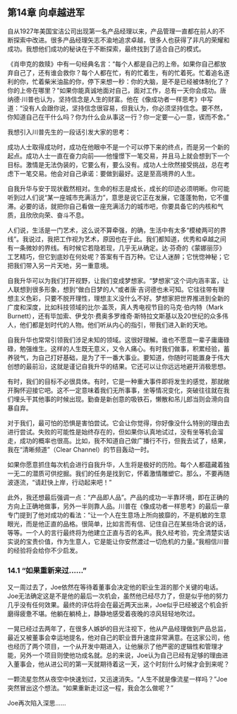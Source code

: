 ## 第14章 向卓越进军

自从1927年美国宝洁公司出现第一名产品经理以来，产品管理一直都在前人的不断探索中改进。很多产品经理矢志不渝地追求卓越，很多人也获得了非凡的荣耀和成功。我想他们成功的秘诀在于不断探索，最终找到了适合自己的模式。

《肖申克的救赎》中有一句经典名言：“每个人都是自己的上帝。如果你自己都放弃自己了，还有谁会救你？每个人都在忙，有的忙着生，有的忙着死。忙着追名逐利的你，忙着柴米油盐的你，停下来想一秒：你的大脑，是不是已经被体制化了？你的上帝在哪里？”如果你能真诚地面对自己，面对工作，总有一天你会成功。唐纳德·川普也认为，坚持信念是人生的财富。他在《像成功者一样思考》中写道：“没有人会跟你说，坚持信念很容易，但我认为，你必须坚持信念。要不然，你知道自己在干什么吗？你为什么会从事这一行？你一定要一心一意，锲而不舍。”

我想引入川普先生的一段话引发大家的思考：

成功人士取得成功时，成功在他眼中不是一个可以停下来的终点，而是另一个新的起点。成功人士一直在奋力向前——他憧憬下一笔交易，并且马上就会想到下一个目标。激情是无法伪装的，它要么有，要么没有。成功人士欣然接受挑战，总在考虑下一笔交易。他会对自己承诺：要做到最好。这是至高境界的人生。

自我升华与安于现状截然相对。生命的标志是成长，成长的印迹必须明晰。你可能听到过人们说“某一座城市充满活力”，意思是说它正在发展，它蓬蓬勃勃，它不僵滞。必要的话，就把你自己看做一座充满活力的城市吧，你要具备它的内核和气质，且欣欣向荣、奋斗不息。

人们说，生活是一门艺术，这么说不算牵强，的确，生活中有太多“模棱两可的界线”。我说过，我把工作视为艺术，原因也在于此。我们都知道，优秀和卓越之间有一条微妙的界线。有时候它若隐若现，几乎无从确定。达·芬奇的《蒙娜丽莎》工艺精巧，但它到底妙在何处呢？答案有千百万种。它让人迷醉；它恍惚神秘；它把我们带入另一片天地，另一重意境。

自我升华可以为我们打开视野，让我们变成梦想家。“梦想家”这个词内涵丰富，让人联想到很多形象，想到“做白日梦的人”或者唐·吉诃德也未可知。它往往带有理想主义色彩，只要不脱开理性，理想主义没什么不好。梦想家把世界推进到全新的广度和深度，比如科技领域的比尔·盖茨，真人秀电视节目的马克·伯内特（Mark Burnett），还有毕加索、伊戈尔·费奥多罗维奇·斯特拉文斯基以及20世纪的众多伟人，他们都是划时代的人物。他们听从内心的指引，带我们进入新的天地。

自我升华也常常引领我们涉足未知的领域。这很好理解。谁也不愿意一辈子庸庸碌碌，勉强维生。这样的人生既无意义，又令人痛心。有时我们做事，积累经验，蓄养锐气，为自己打好基础，是为了干一番大事业。要知道，你随时可能置身于伟大创想的最前沿，这就是谨记自我升华的结果。它还可以让你远远地避开消极思想。

有时，我们的目标不必很具体。有时，它是一种重大事件即将发生的感觉，那就敞开胸怀迎接它吧。这不一定意味着我们无所事事，坐等情况变化，突破往往就在我们埋头干其他事的时候出现。勤奋是新创意的吸铁石，懒散和吊儿郎当则会滑向自暴自弃。

对于我们，最可怕的恐惧是害怕尝试。它会让你觉得，你好像没什么特别的理由去进行尝试。失败的可能性是始终存在的，但如果你认真地试过，没有坐等机会溜走，成功的概率也很高。比如，我不知道自己做广播行不行，但我去试了，结果，我在“清晰频道”（Clear Channel）的节目轰动一时。

如果你愿意抓住每次机会进行自我升华，人生将是极好的历险。每个人都蕴藏着独一无二的潜质可供挖掘。我们的任务是找到它，怀着激情雕塑它。那么，不要再随波逐流，“请赶快上岸，行动起来吧！”

此外，我还想最后强调一点：“产品即人品”。产品的成功一半靠环境，即在正确的方向上正确地做事，另外一半则靠人品。川普在《像成功者一样思考》的最后一章专门提到了他对成功的看法：“让一个人在生意场上所向披靡的，不是机敏的生意眼光，而是他正直的品格。很简单，比如言而有信、记住自己在某些场合说的话，等等。一个人的言行最终将为他建立正直与否的名声。我久经考验，完全清楚实话实说的宝贵价值，作为生意人，它是能让你安然渡过一切危机的力量。”我相信川普的经验将会给你不少启发。

### 14.1 “如果重新来过……”

又一周过去了，Joe依然在等待着董事会决定他的职业生涯的那个关键的电话。Joe无法确定这是不是他的最后一次机会，虽然他已经尽力了，但是似乎他的努力几乎没有任何效果。最终的评估将会在最近两天出来，Joe似乎已经被这个机会折磨得疲惫不堪。他躺在躺椅上，静静地感受着夜晚的凉风轻轻地吹过。

一晃已经过去两年了，在很多人嫉妒的目光注视下，他从产品经理做到产品总监，最近又被董事会幸运地提名，他对自己的职业晋升速度非常满意。在这家公司，他也经历了两个项目，一个从开发中期进入，让他展示了他严密的逻辑性和管理才能，另外一个项目则使他功成名就。总的来说，Joe认为自己已经有足够的理由进入董事会，他从进公司的第一天就期待着这一天，这个时刻什么时候才会到来呢？

一颗流星忽然从夜空中快速划过，又迅速消失。“人生不就是像流星一样吗？”Joe突然冒出这个想法。“如果重新走过这一程，我会怎么做呢？”

Joe再次陷入深思……
